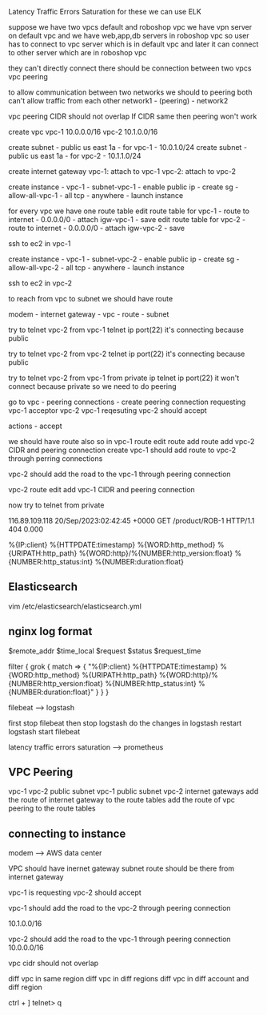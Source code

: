 Latency
Traffic
Errors
Saturation
for these we can use ELK

suppose we have two vpcs default and roboshop vpc
we have vpn server on default vpc and we have web,app,db servers in roboshop vpc
so user has to connect to vpc server which is in default vpc and later it can connect to
other server which are in roboshop vpc

they can't directly connect there should be connection between two vpcs
vpc peering

to allow communication between two networks we should to peering
both can't allow traffic from each other
network1 - (peering) - network2

vpc peering
CIDR should not overlap
If CIDR same then peering won't work

create vpc 
vpc-1
10.0.0.0/16
vpc-2
10.1.0.0/16

create subnet - public us east 1a - for vpc-1 - 10.0.1.0/24
create subnet - public us east 1a - for vpc-2 - 10.1.1.0/24

create internet gateway 
vpc-1: attach to vpc-1
vpc-2: attach to vpc-2

create instance - vpc-1 - subnet-vpc-1 - enable public ip - create sg - allow-all-vpc-1 - all tcp -
anywhere - launch instance

for every vpc we have one route table
edit route table for vpc-1 - route to internet - 0.0.0.0/0 - attach igw-vpc-1 - save
edit route table for vpc-2 - route to internet - 0.0.0.0/0 - attach igw-vpc-2 - save

ssh to ec2 in vpc-1

create instance - vpc-1 - subnet-vpc-2 - enable public ip - create sg - allow-all-vpc-2 - all tcp -
anywhere - launch instance

ssh to ec2 in vpc-2

to reach from vpc to subnet we should have route

modem - internet gateway - vpc - route - subnet

try to telnet vpc-2 from vpc-1
telnet ip port(22)
it's connecting because public

try to telnet vpc-2 from vpc-2
telnet ip port(22)
it's connecting because public

try to telnet vpc-2 from vpc-1 from private ip
telnet ip port(22)
it won't connect because private so we need to do peering

go to vpc - peering connections - create peering connection
requesting vpc-1 
acceptor vpc-2
vpc-1 reqesuting
vpc-2 should accept

actions - accept

we should have route also
so in vpc-1 route 
edit route
 add route
add vpc-2 CIDR and peering connection create
vpc-1 should add route to vpc-2 through perring connections


vpc-2 should add the road to the vpc-1 through peering connection

vpc-2 route 
edit
add
vpc-1 CIDR and peering connection


now try to telnet from private








116.89.109.118 20/Sep/2023:02:42:45 +0000 GET /product/ROB-1 HTTP/1.1 404 0.000



%{IP:client} %{HTTPDATE:timestamp} %{WORD:http_method} %{URIPATH:http_path} %{WORD:http}/%{NUMBER:http_version:float} %{NUMBER:http_status:int} %{NUMBER:duration:float}

Elasticsearch
------------------
vim /etc/elasticsearch/elasticsearch.yml

nginx log format
-------------------
$remote_addr $time_local $request $status $request_time

filter {
      grok {
        match => { "%{IP:client} %{HTTPDATE:timestamp} %{WORD:http_method} %{URIPATH:http_path} %{WORD:http}/%{NUMBER:http_version:float} %{NUMBER:http_status:int} %{NUMBER:duration:float}" }
      }
    }

filebeat --> logstash

first stop filebeat
then stop logstash
do the changes in logstash
restart logstash
start filebeat

latency
traffic
errors
saturation --> prometheus


VPC Peering
------------------
vpc-1
vpc-2
public subnet vpc-1
public subnet vpc-2
internet gateways
add the route of internet gateway to the route tables
add the route of vpc peering to the route tables

connecting to instance
--------------------
modem --> AWS data center

VPC should have inernet gateway
subnet
route should be there from internet gateway

vpc-1 is requesting
vpc-2 should accept



vpc-1 should add the road to the vpc-2 through peering connection

10.1.0.0/16

vpc-2 should add the road to the vpc-1 through peering connection
10.0.0.0/16

vpc cidr should not overlap

diff vpc in same region
diff vpc in diff regions
diff vpc in diff account and diff region

ctrl + ]
telnet> q


